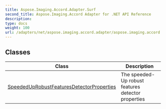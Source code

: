 ```yaml
---
title: Aspose.Imaging.Accord.Adapter.Surf
second_title: Aspose.Imaging.Accord Adapter for .NET API Reference
description: 
type: docs
weight: 100
url: /adapters/net/aspose.imaging.accord.adapter/aspose.imaging.accord.adapter.surf/
---
```



## Classes

| Class | Description |
| --- | --- |
| [SpeededUpRobustFeaturesDetectorProperties](./speededuprobustfeaturesdetectorproperties/) | The speeded-Up robust features detector properties |


